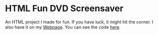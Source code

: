 # HTML Fun DVD Screensaver
An HTML project I made for fun.
If you have luck, it might hit the corner.
I also have it on my [Webpage](https://craxelgaming2100.neocities.org/fun/dvdtext).
You can see the code [here](https://github.com/Craxelgaming2100/HTMLFunDVDScreensaver/blob/main/dvd.html).

